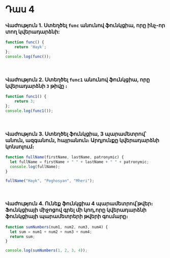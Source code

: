 # Դաս 4

### Վաժություն 1. Ստեղծել `func` անունով ֆունկցիա, որը  ինչ-որ տող կվերադարձնի:
```js
function func() {
	return 'Hayk';
};
console.log(func());
```

<br>

### Վաժություն 2. Ստեղծել `func1` անունով ֆունկցիա, որը կվերադարձնի `3` թիվը ։
```js
function func1() {
	return 3;
};
console.log(func1());
```

<br>

### Վաժություն 3.  Ստեղծել ֆունկցիա, 3 պարամետրով՝ անուն, ազգանուն, հայրանուն։ Արդյունքը կվերադարձնի կոնսոլում։
```js
function fullName(firstName, lastName, patronymic) {
  let fullName = firstName + " " + lastName + " " + patronymic;
  console.log(fullName);
}

fullName("Hayk", "Poghosyan", "Mheri");
```

<br>

### Վաժություն 4. Ունեք ֆունկցիա 4 պարամետրով՝թվեր։ Ֆունկցիայի միջոցով գրել մի կոդ,որը կվերադարձնի ֆունկցիայի պարամետրերի թվերի գումարը։
```js
function sumNumbers(num1, num2, num3, num4) {
  let sum = num1 + num2 + num3 + num4;
  return sum;
}

console.log(sumNumbers(1, 2, 3, 4));
```
